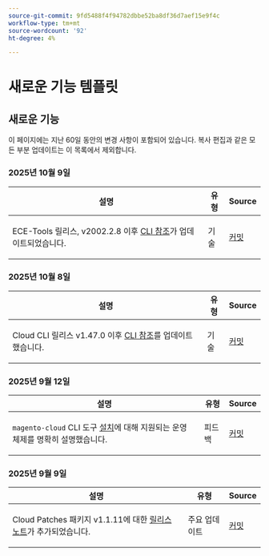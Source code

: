 ```yaml
---
source-git-commit: 9fd5488f4f94782dbbe52ba8df36d7aef15e9f4c
workflow-type: tm+mt
source-wordcount: '92'
ht-degree: 4%

---
```

# 새로운 기능 템플릿

## 새로운 기능

이 페이지에는 지난 60일 동안의 변경 사항이 포함되어 있습니다. 복사 편집과 같은 모든 부분 업데이트는 이 목록에서 제외합니다.

### 2025년 10월 9일

<table style="table-layout:auto;">
  <thead>
    <tr>
      <th>설명</th>
      <th>유형</th>
      <th>Source</th>
    </tr>
  </thead>
  <tbody>
    <tr>
      <td><p>ECE-Tools 릴리스, v2002.2.8 이후 <a href="https://experienceleague.adobe.com/en/docs/commerce-on-cloud/user-guide/dev-tools/ece-tools/ece-tools-cli-reference">CLI 참조</a>가 업데이트되었습니다.</p>
</td>
      <td>
        기술
      </td>
      <td><a href="https://github.com/AdobeDocs/commerce-on-cloud.en/commit/eb12c7dae2ec1e2c5bf053ed863ffc89dcf347dd">커밋</a></td>
    </tr>
  </tbody>
</table>

### 2025년 10월 8일

<table style="table-layout:auto;">
  <thead>
    <tr>
      <th>설명</th>
      <th>유형</th>
      <th>Source</th>
    </tr>
  </thead>
  <tbody>
    <tr>
      <td><p>Cloud CLI 릴리스 v1.47.0 이후 <a href="https://experienceleague.adobe.com/en/docs/commerce-on-cloud/user-guide/dev-tools/cloud-cli/cloud-cli-reference">CLI 참조</a>를 업데이트했습니다.</p>
</td>
      <td>
        기술
      </td>
      <td><a href="https://github.com/AdobeDocs/commerce-on-cloud.en/commit/3a9777c9164dc4447fbc712c887bdfb9923c562f">커밋</a></td>
    </tr>
  </tbody>
</table>

### 2025년 9월 12일

<table style="table-layout:auto;">
  <thead>
    <tr>
      <th>설명</th>
      <th>유형</th>
      <th>Source</th>
    </tr>
  </thead>
  <tbody>
    <tr>
      <td><p><code class="language-plaintext highlighter-rouge">magento-cloud</code> CLI 도구 <a href="https://experienceleague.adobe.com/en/docs/commerce-on-cloud/user-guide/dev-tools/cloud-cli/cloud-cli-overview">설치</a>에 대해 지원되는 운영 체제를 명확히 설명했습니다.</p>
</td>
      <td>
        피드백
      </td>
      <td><a href="https://github.com/AdobeDocs/commerce-on-cloud.en/commit/abae1d93c8e2a8cd9658c338835806f239c34464">커밋</a></td>
    </tr>
  </tbody>
</table>

### 2025년 9월 9일

<table style="table-layout:auto;">
  <thead>
    <tr>
      <th>설명</th>
      <th>유형</th>
      <th>Source</th>
    </tr>
  </thead>
  <tbody>
    <tr>
      <td><p>Cloud Patches 패키지 v1.1.11에 대한 <a href="https://experienceleague.adobe.com/en/docs/commerce-on-cloud/user-guide/release-notes/cloud-patches">릴리스 노트</a>가 추가되었습니다.</p>
</td>
      <td>
        주요 업데이트
      </td>
      <td><a href="https://github.com/AdobeDocs/commerce-on-cloud.en/commit/2b6f0790dbfb47472fd06db4a46e36c847873eb7">커밋</a></td>
    </tr>
  </tbody>
</table>
